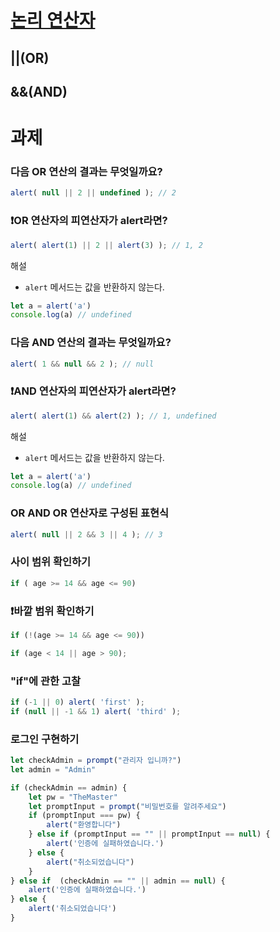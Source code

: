 # [논리 연산자](https://ko.javascript.info/logical-operators)
## ||(OR)
## &&(AND)
# 과제
### 다음 OR 연산의 결과는 무엇일까요?
```javascript
alert( null || 2 || undefined ); // 2
```
### ❗OR 연산자의 피연산자가 alert라면?
```javascript
alert( alert(1) || 2 || alert(3) ); // 1, 2
```
해설
* `alert` 메서드는 값을 반환하지 않는다. 
```javascript
let a = alert('a')
console.log(a) // undefined
```
### 다음 AND 연산의 결과는 무엇일까요?
```javascript
alert( 1 && null && 2 ); // null
```
### ❗AND 연산자의 피연산자가 alert라면?
```javascript
alert( alert(1) && alert(2) ); // 1, undefined
```
해설
* `alert` 메서드는 값을 반환하지 않는다. 
```javascript
let a = alert('a')
console.log(a) // undefined
```
### OR AND OR 연산자로 구성된 표현식
```javascript
alert( null || 2 && 3 || 4 ); // 3
```
### 사이 범위 확인하기
```javascript
if ( age >= 14 && age <= 90)
```
### ❗️바깥 범위 확인하기
```javascript
if (!(age >= 14 && age <= 90)) 

if (age < 14 || age > 90);
```
### "if"에 관한 고찰
```javascript
if (-1 || 0) alert( 'first' );
if (null || -1 && 1) alert( 'third' );
```
### 로그인 구현하기
```javascript
let checkAdmin = prompt("관리자 입니까?")
let admin = "Admin"

if (checkAdmin == admin) {
    let pw = "TheMaster"
    let promptInput = prompt("비밀번호를 알려주세요")
    if (promptInput === pw) {
        alert("환영합니다")
    } else if (promptInput == "" || promptInput == null) {
        alert('인증에 실패하였습니다.')
    } else {
        alert("취소되었습니다")
    }
} else if  (checkAdmin == "" || admin == null) {
    alert('인증에 실패하였습니다.')
} else {
    alert('취소되었습니다')
}
```
